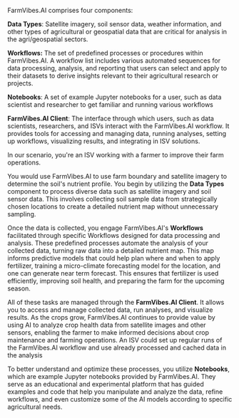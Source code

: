 FarmVibes.AI comprises four components:

**Data Types**: Satellite imagery, soil sensor data, weather information, and other types of agricultural or geospatial data that are critical for analysis in the agri/geospatial sectors.

**Workflows:** The set of predefined processes or procedures within FarmVibes.AI. A workflow list includes various automated sequences for data processing, analysis, and reporting that users can select and apply to their datasets to derive insights relevant to their agricultural research or projects.

**Notebooks**: A set of example Jupyter notebooks for a user, such as data scientist and researcher to get familiar and running various workflows

**FarmVibes.AI Client**: The interface through which users, such as data scientists, researchers, and ISVs interact with the FarmVibes.AI workflow. It provides tools for accessing and managing data, running analyses, setting up workflows, visualizing results, and integrating in ISV solutions.

In our scenario, you're an ISV working with a farmer to improve their farm operations.

You would use FarmVibes.AI to use farm boundary and satellite imagery to determine the soil's nutrient profile. You begin by utilizing the **Data Types** component to process diverse data such as satellite imagery and soil sensor data. This involves collecting soil sample data from strategically chosen locations to create a detailed nutrient map without unnecessary sampling.

Once the data is collected,  you engage FarmVibes.AI's **Workflows** facilitated through specific Workflows designed for data processing and analysis. These predefined processes automate the analysis of your collected data, turning raw data into a detailed nutrient map. This map informs predictive models that could help plan where and when to apply fertilizer, training a micro-climate forecasting model for the location, and one can generate near term forecast. This ensures that fertilizer is used efficiently, improving soil health, and preparing the farm for the upcoming season.

All of these tasks are managed through the **FarmVibes.AI Client**. It allows you to access and manage collected data, run analyses, and visualize results. As the crops grow, FarmVibes.AI continues to provide value by using AI to analyze crop health data from satellite images and other sensors, enabling the farmer to make informed decisions about crop maintenance and farming operations. An ISV could set up regular runs of the FarmVibes.AI workflow and use already processed and cached data in the analysis

To better understand and optimize these processes, you utilize **Notebooks**, which are example Jupyter notebooks provided by FarmVibes.AI. They serve as an educational and experimental platform that has guided examples and code that help you manipulate and analyze the data, refine workflows, and even customize some of the AI models according to specific agricultural needs.